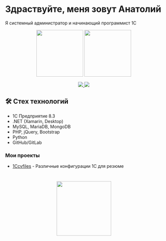 # Здраствуйте, меня зовут Анатолий
Я системный администратор и начинающий программист 1С

<p align='center'>
   <a href="https://github-readme-stats.vercel.app/api?username=photonepoch&show_icons=true&count_private=true"><img
           height=150
           src="https://github-readme-stats.vercel.app/api?username=photonepoch&show_icons=true&count_private=true"/></a>
   <a href="https://github.com/photonepoch/github-readme-stats"><img height=150
                                                                  src="https://github-readme-stats.vercel.app/api/top-langs/?username=photonepoch&layout=compact"/></a>
</p>

<p align='center'>
   <a href="https://www.linkedin.com/in/photonepoch/">
       <img src="https://img.shields.io/badge/linkedin-%230077B5.svg?&style=for-the-badge&logo=linkedin&logoColor=white"/>
   </a>
   <a href="https://t.me/joinchat/SpqRPBFo_sM6qm05">
       <img src="https://img.shields.io/badge/Telegram-2CA5E0?style=for-the-badge&logo=telegram&logoColor=white"/>
   </a>
</p>

## 🛠 Стех технологий
*	1C Предприятие 8.3
*   .NET (Xamarin, Desktop)
*   MySQL, MariaDB, MongoDB
*   PHP, jQuery, Bootstrap
* 	Python 
*   GitHub/GitLab

### Мои проекты

*   [1Ccvfiles](https://github.com/photonepoch/1Ccvfiles) - Различные конфигурации 1С для резюме

<div align="center" style="margin: 40px 0">
   <a href="https://github.com/photonepoch/github-profile-views-counter">
       <img width="175px" src="https://komarev.com/ghpvc/?username=photonepoch&color=DE002D">
   </a>
</div>
